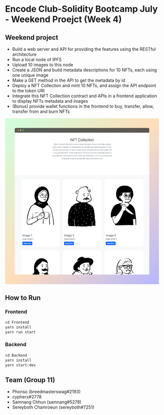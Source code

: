 # Encode Club-Solidity Bootcamp July - Weekend Proejct (Week 4)

## Weekend project

* Build a web server and API for providing the features using the RESTful architecture
* Run a local node of IPFS
* Upload 10 images to this node
* Create a JSON and build metadata descriptions for 10 NFTs, each using one unique image
* Make a GET method in the API to get the metadata by id
* Deploy a NFT Collection and mint 10 NFTs, and assign the API endpoint to the token URI
* Integrate this NFT Collection contract and APIs in a frontend application to display NFTs metadata and images
* (Bonus) provide wallet functions in the frontend to buy, transfer, allow, transfer from and burn NFTs

![NFT Collection](./screenshots/my-nft-collection.png?raw=true "NFT Collection")

## How to Run

### Frontend

```shell
cd Frontend
yarn install
yarn run start
```

### Backend
```shell
cd Backend
yarn install
yarn start:dev
```

## Team (Group 11)

* Phonso (breedmasterswag#2193)
* cypherx#2778
* Samnang Chhun (samnang#5278)
* Sereyboth Chamroeun (sereyboth#7251)

